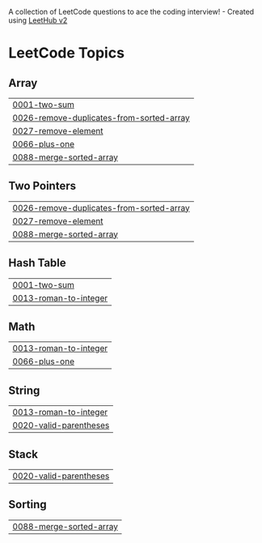 A collection of LeetCode questions to ace the coding interview! - Created using [LeetHub v2](https://github.com/arunbhardwaj/LeetHub-2.0)
<!---LeetCode Topics Start-->
# LeetCode Topics
## Array
|  |
| ------- |
| [0001-two-sum](https://github.com/Anu123815/LeetCode/tree/master/0001-two-sum) |
| [0026-remove-duplicates-from-sorted-array](https://github.com/Anu123815/LeetCode/tree/master/0026-remove-duplicates-from-sorted-array) |
| [0027-remove-element](https://github.com/Anu123815/LeetCode/tree/master/0027-remove-element) |
| [0066-plus-one](https://github.com/Anu123815/LeetCode/tree/master/0066-plus-one) |
| [0088-merge-sorted-array](https://github.com/Anu123815/LeetCode/tree/master/0088-merge-sorted-array) |
## Two Pointers
|  |
| ------- |
| [0026-remove-duplicates-from-sorted-array](https://github.com/Anu123815/LeetCode/tree/master/0026-remove-duplicates-from-sorted-array) |
| [0027-remove-element](https://github.com/Anu123815/LeetCode/tree/master/0027-remove-element) |
| [0088-merge-sorted-array](https://github.com/Anu123815/LeetCode/tree/master/0088-merge-sorted-array) |
## Hash Table
|  |
| ------- |
| [0001-two-sum](https://github.com/Anu123815/LeetCode/tree/master/0001-two-sum) |
| [0013-roman-to-integer](https://github.com/Anu123815/LeetCode/tree/master/0013-roman-to-integer) |
## Math
|  |
| ------- |
| [0013-roman-to-integer](https://github.com/Anu123815/LeetCode/tree/master/0013-roman-to-integer) |
| [0066-plus-one](https://github.com/Anu123815/LeetCode/tree/master/0066-plus-one) |
## String
|  |
| ------- |
| [0013-roman-to-integer](https://github.com/Anu123815/LeetCode/tree/master/0013-roman-to-integer) |
| [0020-valid-parentheses](https://github.com/Anu123815/LeetCode/tree/master/0020-valid-parentheses) |
## Stack
|  |
| ------- |
| [0020-valid-parentheses](https://github.com/Anu123815/LeetCode/tree/master/0020-valid-parentheses) |
## Sorting
|  |
| ------- |
| [0088-merge-sorted-array](https://github.com/Anu123815/LeetCode/tree/master/0088-merge-sorted-array) |
<!---LeetCode Topics End-->